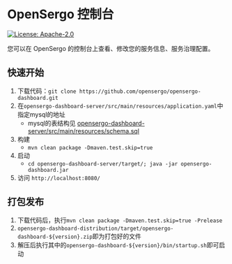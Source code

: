 # OpenSergo 控制台

[![License: Apache-2.0](https://img.shields.io/badge/license-Apache%202.0-blue.svg)](https://www.apache.org/licenses/LICENSE-2.0.txt)

您可以在 OpenSergo 的控制台上查看、修改您的服务信息、服务治理配置。

## 快速开始

1. 下载代码：`git clone https://github.com/opensergo/opensergo-dashboard.git`
2. 在`opensergo-dashboard-server/src/main/resources/application.yaml`中指定mysql的地址
    * mysql的表结构见 [opensergo-dashboard-server/src/main/resources/schema.sql](./opensergo-dashboard-server/src/main/resources/schema.sql)
3. 构建
    * `mvn clean package -Dmaven.test.skip=true`
4. 启动
    * `cd opensergo-dashboard-server/target/; java -jar opensergo-dashboard.jar`
5. 访问 `http://localhost:8080/`

## 打包发布

1. 下载代码后，执行`mvn clean package -Dmaven.test.skip=true -Prelease`
2. `opensergo-dashboard-distribution/target/opensergo-dashboard-${version}.zip`即为打包好的文件
3. 解压后执行其中的`opensergo-dashboard-${version}/bin/startup.sh`即可启动
